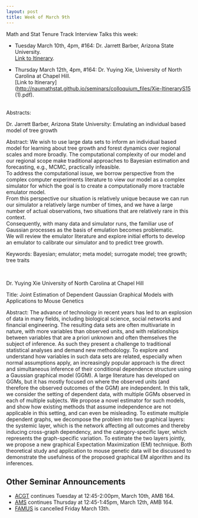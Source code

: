 ```yaml
---
layout: post
title: Week of March 9th
---
```


Math and Stat Tenure Track Interview Talks this week:<br>

- Tuesday  March 10th, 4pm, #164: Dr. Jarrett Barber, Arizona State University.<br>
[Link to Itinerary](http://naumathstat.github.io/seminars/colloquium_files/Barber-ItineraryS15.pdf).<br>

- Thursday March 12th, 4pm, #164: Dr. Yuying Xie, University of North Carolina at Chapel Hill.<br>
[Link to Itinerary](http://naumathstat.github.io/seminars/colloquium_files/Xie-ItineraryS15 (1).pdf).<br><br>

Abstracts:

Dr. Jarrett Barber, Arizona State University: Emulating an individual based model of tree growth

Abstract: We wish to use large data sets to inform an individual based model for learning about tree growth and forest dynamics 
over regional scales and more broadly.  The computational complexity of our model and our 
regional scope make traditional approaches to Bayesian estimation and forecasting, e.g., MCMC, practically infeasible.  
To address the computational issue, we borrow perspective from the complex computer experiments literature to 
view our model as a complex simulator for which the goal is to create a computationally more tractable emulator model.  
From this perspective our situation is relatively unique because we can run our simulator a relatively large number of times, 
and we have a large number of actual observations, two situations that are relatively rare in this context.  
Consequently, with many data and simulator runs, 
the familiar use of Gaussian processes as the basis of emulation becomes problematic.  
We will review the
emulator literature and explore initial efforts to develop an emulator to calibrate our simulator and to predict tree growth.

Keywords: Bayesian; emulator; meta model; surrogate model; tree growth; tree traits

<br>
<hline>

Dr. Yuying Xie
University of North Carolina at Chapel Hill
 
Title: Joint Estimation of Dependent Gaussian Graphical Models with Applications to Mouse Genetics

Abstract:  The advance of technology in recent years has led to an explosion of data in many fields, including biological science, social networks and financial engineering. 
The resulting data sets are often multivariate in nature, with more variables than observed units, and with relationships between variables that are a priori 
unknown and often themselves the subject of inference. As such they present a challenge to traditional statistical analyses and demand new methodology. 
To explore and understand how variables in such data sets are related, especially when normal assumptions apply, an increasingly popular approach is the direct and 
simultaneous inference of their conditional dependence structure using a Gaussian graphical model (GGM). A large literature has developed on GGMs, but it has mostly 
focused on where the observed units (and therefore the observed outcomes of the GGM) are independent. In this talk, we consider the setting of dependent data, 
with multiple GGMs observed in each of multiple subjects. We propose a novel estimator for such models, and show how existing methods that assume independence are not 
applicable in this setting, and can even be misleading.  To estimate multiple dependent graphs, we decompose the problem into two graphical layers: the systemic layer, 
which is the network affecting all outcomes and thereby inducing cross-graph dependency, and the category-specific layer, which represents the graph-specific variation. 
To estimate the two layers jointly, we propose a new graphical Expectation Maximization (EM) technique.  Both theoretical study and application to mouse genetic data 
will be discussed to demonstrate the usefulness of the proposed graphical EM algorithm and its inferences.

## Other Seminar Announcements ##

- [ACGT](acgtSpring2015) continues Tuesday at 12:45-2:00pm, March 10th, AMB 164.  
- [AMS](amsSpring2015) continues Thursday at 12:45-1:45pm, March 12th, AMB 164.  
- [FAMUS](famusSpring2015) is cancelled Friday March 13th.
